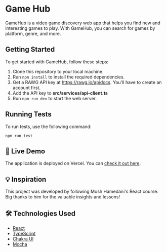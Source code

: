 # Game Hub

GameHub is a video game discovery web app that helps you find new and interesting games to play. With GameHub, you can search for games by platform, genre, and more.

## Getting Started

To get started with GameHub, follow these steps:


1. Clone this repository to your local machine.
2. Run `npm install` to install the required dependencies.
3. Get a RAWG API key at https://rawg.io/apidocs. You'll have to create an account first. 
4. Add the API key to **src/services/api-client.ts**
5. Run `npm run dev` to start the web server.

## Running Tests

To run tests, use the following command:

`npm run test`

## 🚀 Live Demo

The application is deployed on Vercel. You can [check it out here](https://game-hub-2-amber.vercel.app/).

## 💡 Inspiration

This project was developed by following Mosh Hamedani's React course. Big thanks to him for the valuable insights and lessons!

## 🛠️ Technologies Used

- [React](https://reactjs.org/)
- [TypeScript](https://www.typescriptlang.org/)
- [Chakra UI](https://chakra-ui.com/)
- [Mocha](https://mochajs.org/)
